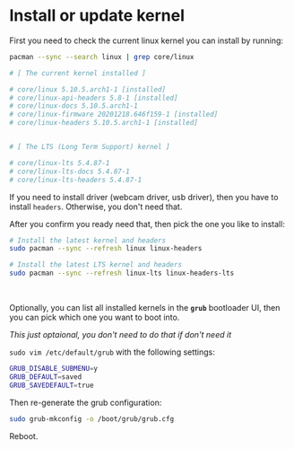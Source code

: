 # Install or update kernel

First you need to check the current linux kernel you can install
by running:

```bash
pacman --sync --search linux | grep core/linux

# [ The current kernel installed ]

# core/linux 5.10.5.arch1-1 [installed]
# core/linux-api-headers 5.8-1 [installed]
# core/linux-docs 5.10.5.arch1-1
# core/linux-firmware 20201218.646f159-1 [installed]
# core/linux-headers 5.10.5.arch1-1 [installed]


# [ The LTS (Long Term Support) kernel ]

# core/linux-lts 5.4.87-1
# core/linux-lts-docs 5.4.87-1
# core/linux-lts-headers 5.4.87-1
```

If you need to install driver (webcam driver, usb driver), then
you have to install `headers`. Otherwise, you don't need that.

After you confirm you ready need that, then pick the one you like 
to install:

```bash
# Install the latest kernel and headers
sudo pacman --sync --refresh linux linux-headers

# Install the latest LTS kernel and headers
sudo pacman --sync --refresh linux-lts linux-headers-lts
```

</br>

Optionally, you can list all installed kernels in the **`grub`** bootloader
UI, then you can pick which one you want to boot into. 

_This just optaional, you don't need to do that if don't need it_

`sudo vim /etc/default/grub` with the following settings:

```bash
GRUB_DISABLE_SUBMENU=y
GRUB_DEFAULT=saved
GRUB_SAVEDEFAULT=true
```

Then re-generate the grub configuration:

```bash
sudo grub-mkconfig -o /boot/grub/grub.cfg
```

Reboot.
